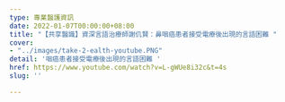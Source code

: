 ```yaml
---
type: 專業醫護資訊
date: 2022-01-07T00:00:00+08:00
title: "【共享醫識】資深言語治療師謝仉賢：鼻咽癌患者接受電療後出現的言語困難 "
cover:
- "../images/take-2-ealth-youtube.PNG"
detail: '咽癌患者接受電療後出現的言語困難 '
href: https://www.youtube.com/watch?v=L-gWUe8i32c&t=4s
slug: ''

---
```

